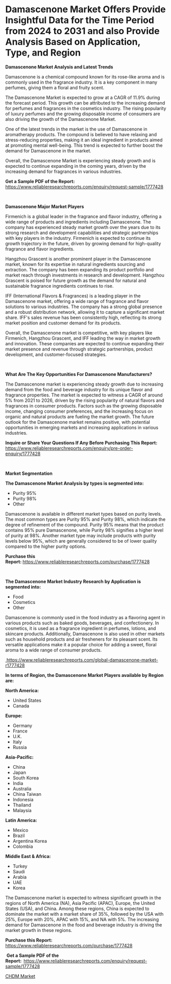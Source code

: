 <p><h1>Damascenone Market Offers Provide Insightful Data for the Time Period from 2024 to 2031 and also Provide Analysis Based on Application, Type, and Region</h1></p><p><strong>Damascenone Market Analysis and Latest Trends</strong></p>
<p><p>Damascenone is a chemical compound known for its rose-like aroma and is commonly used in the fragrance industry. It is a key component in many perfumes, giving them a floral and fruity scent.</p><p>The Damascenone Market is expected to grow at a CAGR of 11.9% during the forecast period. This growth can be attributed to the increasing demand for perfumes and fragrances in the cosmetics industry. The rising popularity of luxury perfumes and the growing disposable income of consumers are also driving the growth of the Damascenone Market.</p><p>One of the latest trends in the market is the use of Damascenone in aromatherapy products. The compound is believed to have relaxing and stress-reducing properties, making it an ideal ingredient in products aimed at promoting mental well-being. This trend is expected to further boost the demand for Damascenone in the market.</p><p>Overall, the Damascenone Market is experiencing steady growth and is expected to continue expanding in the coming years, driven by the increasing demand for fragrances in various industries.</p></p>
<p><strong>Get a Sample PDF of the Report:&nbsp;</strong> <a href="https://www.reliableresearchreports.com/enquiry/request-sample/1777428">https://www.reliableresearchreports.com/enquiry/request-sample/1777428</a></p>
<p>&nbsp;</p>
<p><strong>Damascenone Major Market Players</strong></p>
<p><p>Firmenich is a global leader in the fragrance and flavor industry, offering a wide range of products and ingredients including Damascenone. The company has experienced steady market growth over the years due to its strong research and development capabilities and strategic partnerships with key players in the industry. Firmenich is expected to continue its growth trajectory in the future, driven by growing demand for high-quality fragrance and flavor ingredients.</p><p>Hangzhou Grascent is another prominent player in the Damascenone market, known for its expertise in natural ingredients sourcing and extraction. The company has been expanding its product portfolio and market reach through investments in research and development. Hangzhou Grascent is poised for future growth as the demand for natural and sustainable fragrance ingredients continues to rise.</p><p>IFF (International Flavors & Fragrances) is a leading player in the Damascenone market, offering a wide range of fragrance and flavor solutions to various industries. The company has a strong global presence and a robust distribution network, allowing it to capture a significant market share. IFF's sales revenue has been consistently high, reflecting its strong market position and customer demand for its products.</p><p>Overall, the Damascenone market is competitive, with key players like Firmenich, Hangzhou Grascent, and IFF leading the way in market growth and innovation. These companies are expected to continue expanding their market presence and revenue through strategic partnerships, product development, and customer-focused strategies.</p></p>
<p>&nbsp;</p>
<p><strong>What Are The Key Opportunities For Damascenone Manufacturers?</strong></p>
<p><p>The Damascenone market is experiencing steady growth due to increasing demand from the food and beverage industry for its unique flavor and fragrance properties. The market is expected to witness a CAGR of around 5% from 2021 to 2026, driven by the rising popularity of natural flavors and fragrances in consumer products. Factors such as the growing disposable income, changing consumer preferences, and the increasing focus on organic and natural products are fueling the market growth. The future outlook for the Damascenone market remains positive, with potential opportunities in emerging markets and increasing applications in various industries.</p></p>
<p><strong>Inquire or Share Your Questions If Any Before Purchasing This Report:</strong> <a href="https://www.reliableresearchreports.com/enquiry/pre-order-enquiry/1777428">https://www.reliableresearchreports.com/enquiry/pre-order-enquiry/1777428</a></p>
<p>&nbsp;</p>
<p><strong>Market Segmentation</strong></p>
<p><strong>The Damascenone Market Analysis by types is segmented into:</strong></p>
<p><ul><li>Purity 95%</li><li>Purity 98%</li><li>Other</li></ul></p>
<p><p>Damascenone is available in different market types based on purity levels. The most common types are Purity 95% and Purity 98%, which indicate the degree of refinement of the compound. Purity 95% means that the product contains 95% pure Damascenone, while Purity 98% signifies a higher level of purity at 98%. Another market type may include products with purity levels below 95%, which are generally considered to be of lower quality compared to the higher purity options.</p></p>
<p><strong>Purchase this Report:&nbsp;</strong><a href="https://www.reliableresearchreports.com/purchase/1777428">https://www.reliableresearchreports.com/purchase/1777428</a></p>
<p>&nbsp;</p>
<p><strong>The Damascenone Market Industry Research by Application is segmented into:</strong></p>
<p><ul><li>Food</li><li>Cosmetics</li><li>Other</li></ul></p>
<p><p>Damascenone is commonly used in the food industry as a flavoring agent in various products such as baked goods, beverages, and confectionery. In cosmetics, it is used as a fragrance ingredient in perfumes, lotions, and skincare products. Additionally, Damascenone is also used in other markets such as household products and air fresheners for its pleasant scent. Its versatile applications make it a popular choice for adding a sweet, floral aroma to a wide range of consumer products.</p></p>
<p><a href="https://www.reliableresearchreports.com/global-damascenone-market-r1777428">&nbsp;https://www.reliableresearchreports.com/global-damascenone-market-r1777428</a></p>
<p><strong>In terms of Region, the Damascenone Market Players available by Region are:</strong></p>
<p>
    <p> <strong> North America: </strong>
        <ul>
            <li>United States</li>
            <li>Canada</li>
        </ul>
        </p> 
    <p> <strong> Europe: </strong>
        <ul>
            <li>Germany</li>
            <li>France</li>
            <li>U.K.</li>
            <li>Italy</li>
            <li>Russia</li>
        </ul>
        </p> 
    <p> <strong> Asia-Pacific: </strong>
        <ul>
            <li>China</li>
            <li>Japan</li>
            <li>South Korea</li>
            <li>India</li>
            <li>Australia</li>
            <li>China Taiwan</li>
            <li>Indonesia</li>
            <li>Thailand</li>
            <li>Malaysia</li>
        </ul>
        </p> 
    <p> <strong> Latin America: </strong>
        <ul>
            <li>Mexico</li>
            <li>Brazil</li>
            <li>Argentina Korea</li>
            <li>Colombia</li>
        </ul>
        </p> 
    <p> <strong> Middle East & Africa: </strong>
        <ul>
            <li>Turkey</li>
            <li>Saudi</li>
            <li>Arabia</li>
            <li>UAE</li>
            <li>Korea</li>
        </ul>
    </p>
    </p>
<p><p>The Damascenone market is expected to witness significant growth in the regions of North America (NA), Asia Pacific (APAC), Europe, the United States (USA), and China. Among these regions, China is expected to dominate the market with a market share of 35%, followed by the USA with 25%, Europe with 20%, APAC with 15%, and NA with 5%. The increasing demand for Damascenone in the food and beverage industry is driving the market growth in these regions.</p></p>
<p><strong>Purchase this Report: </strong><a href="https://www.reliableresearchreports.com/purchase/1777428">https://www.reliableresearchreports.com/purchase/1777428</a></p>
<p>&nbsp;<strong>Get a Sample PDF of the Report:&nbsp;&nbsp;</strong><a href="https://www.reliableresearchreports.com/enquiry/request-sample/1777428">https://www.reliableresearchreports.com/enquiry/request-sample/1777428</a></p>
<p><strong></strong></p>
<p><p><a href="https://github.com/setiawananhar13/Market-Research-Report-List-1/blob/main/chdm-market.md">CHDM Market</a></p></p>